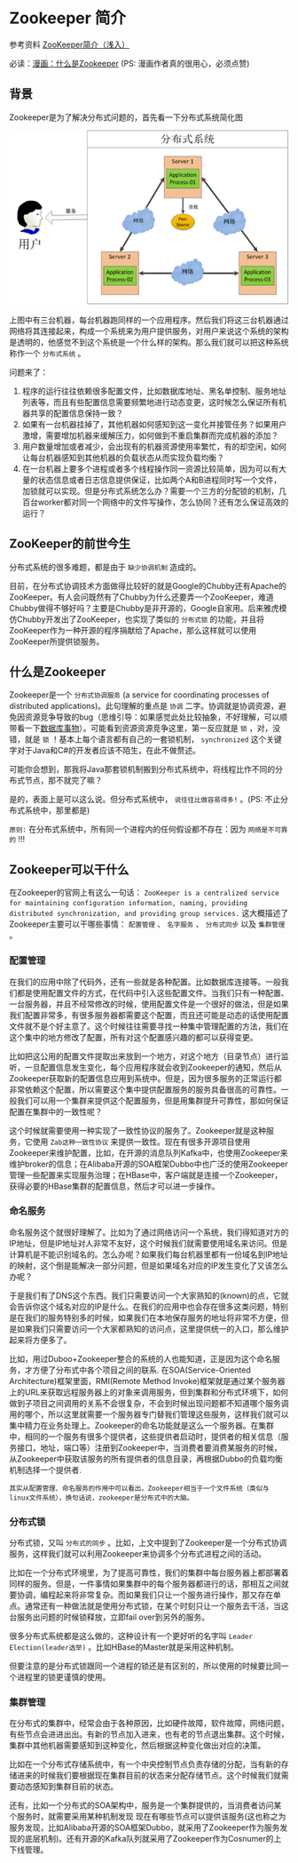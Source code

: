 # Zookeeper 简介

参考资料 [ZooKeeper简介（浅入）](https://juejin.im/post/6844903684610981895)

必读：[漫画：什么是Zookeeper](https://juejin.im/post/6844903684610981895) (PS: 漫画作者真的很用心，必须点赞)

## 背景

Zookeeper是为了解决分布式问题的，首先看一下分布式系统简化图

![分布式系统简略图](assets/images/分布式系统简略图.jpg)

上图中有三台机器，每台机器跑同样的一个应用程序。然后我们将这三台机器通过网络将其连接起来，构成一个系统来为用户提供服务，对用户来说这个系统的架构是透明的，他感觉不到这个系统是一个什么样的架构。那么我们就可以把这种系统称作一个 `分布式系统` 。

问题来了：

1. 程序的运行往往依赖很多配置文件，比如数据库地址、黑名单控制、服务地址列表等，而且有些配置信息需要频繁地进行动态变更，这时候怎么保证所有机器共享的配置信息保持一致？
2. 如果有一台机器挂掉了，其他机器如何感知到这一变化并接管任务？如果用户激增，需要增加机器来缓解压力，如何做到不重启集群而完成机器的添加？
3. 用户数量增加或者减少，会出现有的机器资源使用率繁忙，有的却空闲，如何让每台机器感知到其他机器的负载状态从而实现负载均衡？
4. 在一台机器上要多个进程或者多个线程操作同一资源比较简单，因为可以有大量的状态信息或者日志信息提供保证，比如两个A和B进程同时写一个文件，加锁就可以实现。但是分布式系统怎么办？需要一个三方的分配锁的机制，几百台worker都对同一个网络中的文件写操作，怎么协同？还有怎么保证高效的运行？

## ZooKeeper的前世今生

分布式系统的很多难题，都是由于 `缺少协调机制` 造成的。

目前，在分布式协调技术方面做得比较好的就是Google的Chubby还有Apache的ZooKeeper。有人会问既然有了Chubby为什么还要弄一个ZooKeeper，难道Chubby做得不够好吗？主要是Chubby是非开源的，Google自家用。后来雅虎模仿Chubby开发出了ZooKeeper，也实现了类似的 `分布式锁` 的功能，并且将ZooKeeper作为一种开源的程序捐献给了Apache，那么这样就可以使用ZooKeeper所提供锁服务。

## 什么是Zookeeper

Zookeeper是一个 `分布式协调服务` (a service for coordinating processes of distributed applications)。此句理解的重点是 `协调` 二字。协调就是协调资源，避免因资源竞争导致的bug（思维引导：如果感觉此处比较抽象，不好理解，可以顺带看一下[数据库事物](../../../数据库/SQL/事物.md)）。可能看到资源资源竞争这里，第一反应就是 `锁` ，对，没错，就是 `锁` ！基本上每个语言都有自己的一套锁机制， `synchronized` 这个关键字对于Java和C#的开发者应该不陌生，在此不做赘述。

可能你会想到，那我将Java那套锁机制搬到分布式系统中，将线程比作不同的分布式节点，那不就完了嘛？

是的，表面上是可以这么说。但分布式系统中， `说往往比做容易得多!` 。(PS: 不止分布式系统中，那里都是)

`原则:` 在分布式系统中，所有同一个进程内的任何假设都不存在：因为 `网络是不可靠的` !!!

## Zookeeper可以干什么

在Zookeeper的官网上有这么一句话： `ZooKeeper is a centralized service for maintaining configuration information, naming, providing distributed synchronization, and providing group services.`
这大概描述了Zookeeper主要可以干哪些事情： `配置管理` 、 `名字服务` 、 `分布式同步` 以及 `集群管理` 。

### 配置管理

在我们的应用中除了代码外，还有一些就是各种配置。比如数据库连接等。一般我们都是使用配置文件的方式，在代码中引入这些配置文件。当我们只有一种配置、一台服务器，并且不经常修改的时候，使用配置文件是一个很好的做法，但是如果我们配置非常多，有很多服务器都需要这个配置，而且还可能是动态的话使用配置文件就不是个好主意了。这个时候往往需要寻找一种集中管理配置的方法，我们在这个集中的地方修改了配置，所有对这个配置感兴趣的都可以获得变更。

比如把这公用的配置文件提取出来放到一个地方，对这个地方（目录节点）进行监听，一旦配置信息发生变化，每个应用程序就会收到Zookeeper的通知，然后从Zookeeper获取新的配置信息应用到系统中。但是，因为很多服务的正常运行都非常依赖这个配置，所以需要这个集中提供配置服务的服务具备很高的可靠性。一般我们可以用一个集群来提供这个配置服务，但是用集群提升可靠性，那如何保证配置在集群中的一致性呢？

这个时候就需要使用一种实现了一致性协议的服务了。Zookeeper就是这种服务，它使用 `Zab这种一致性协议` 来提供一致性。现在有很多开源项目使用Zookeeper来维护配置，比如，在开源的消息队列Kafka中，也使用Zookeeper来维护broker的信息；在Alibaba开源的SOA框架Dubbo中也广泛的使用Zookeeper管理一些配置来实现服务治理；在HBase中，客户端就是连接一个Zookeeper，获得必要的HBase集群的配置信息，然后才可以进一步操作。

### 命名服务

命名服务这个就很好理解了。比如为了通过网络访问一个系统，我们得知道对方的IP地址，但是IP地址对人非常不友好，这个时候我们就需要使用域名来访问。但是计算机是不能识别域名的。怎么办呢？如果我们每台机器里都有一份域名到IP地址的映射，这个倒是能解决一部分问题，但是如果域名对应的IP发生变化了又该怎么办呢？

于是我们有了DNS这个东西。我们只需要访问一个大家熟知的(known)的点，它就会告诉你这个域名对应的IP是什么。在我们的应用中也会存在很多这类问题，特别是在我们的服务特别多的时候，如果我们在本地保存服务的地址将非常不方便，但是如果我们只需要访问一个大家都熟知的访问点，这里提供统一的入口，那么维护起来将方便多了。

比如，用过Duboo+Zookeeper整合的系统的人也能知道，正是因为这个命名服务，才方便了分布式中各个项目之间的联系. 在SOA(Service-Oriented Architecture)框架里面，RMI(Remote Method Invoke)框架就是通过某个服务器上的URL来获取远程服务器上的对象来调用服务，但到集群和分布式环境下，如何做到子项目之间调用的关系不会很复杂，不会到时候出现问题都不知道哪个服务调用的哪个，所以这里就需要一个服务器专门替我们管理这些服务，这样我们就可以集中精力在业务处理上。Zookeeper的命名功能就是这么一个服务器。在集群中，相同的一个服务有很多个提供者，这些提供者启动时，提供者的相关信息（服务接口，地址，端口等）注册到Zookeeper中，当消费者要消费某服务的时候，从Zookeeper中获取该服务的所有提供者的信息目录，再根据Dubbo的负载均衡机制选择一个提供者.

 `其实从配置管理、命名服务的作用中可以看出，Zookeeper相当于一个文件系统（类似与linux文件系统），换句话说，zookeeper是分布式中的大脑。`

### 分布式锁

分布式锁，又叫 `分布式的同步` 。比如，上文中提到了Zookeeper是一个分布式协调服务，这样我们就可以利用Zookeeper来协调多个分布式进程之间的活动。

比如在一个分布式环境里，为了提高可靠性，我们的集群中每台服务器上都部署着同样的服务。但是，一件事情如果集群中的每个服务器都进行的话，那相互之间就要协调，编程起来将非常复杂。而如果我们只让一个服务进行操作，那又存在单点。通常还有一种做法就是使用分布式锁，在某个时刻只让一个服务去干活，当这台服务出问题的时候锁释放，立即fail over到另外的服务。

很多分布式系统都是这么做的，这种设计有一个更好听的名字叫 `Leader Election(leader选举)` 。比如HBase的Master就是采用这种机制。

但要注意的是分布式锁跟同一个进程的锁还是有区别的，所以使用的时候要比同一个进程里的锁更谨慎的使用。

### 集群管理

在分布式的集群中，经常会由于各种原因，比如硬件故障，软件故障，网络问题，有些节点会进进出出。有新的节点加入进来，也有老的节点退出集群。这个时候，集群中其他机器需要感知到这种变化，然后根据这种变化做出对应的决策。

比如在一个分布式存储系统中，有一个中央控制节点负责存储的分配，当有新的存储进来的时候我们要根据现在集群目前的状态来分配存储节点。这个时候我们就需要动态感知到集群目前的状态。

还有，比如一个分布式的SOA架构中，服务是一个集群提供的，当消费者访问某个服务时，就需要采用某种机制发现 现在有哪些节点可以提供该服务(这也称之为服务发现，比如Alibaba开源的SOA框架Dubbo，就采用了Zookeeper作为服务发现的底层机制)。还有开源的Kafka队列就采用了Zookeeper作为Cosnumer的上下线管理。
